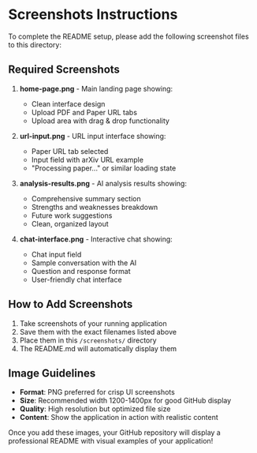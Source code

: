 # Screenshots Instructions

To complete the README setup, please add the following screenshot files to this directory:

## Required Screenshots

1. **home-page.png** - Main landing page showing:
   - Clean interface design
   - Upload PDF and Paper URL tabs
   - Upload area with drag & drop functionality

2. **url-input.png** - URL input interface showing:
   - Paper URL tab selected
   - Input field with arXiv URL example
   - "Processing paper..." or similar loading state

3. **analysis-results.png** - AI analysis results showing:
   - Comprehensive summary section
   - Strengths and weaknesses breakdown
   - Future work suggestions
   - Clean, organized layout

4. **chat-interface.png** - Interactive chat showing:
   - Chat input field
   - Sample conversation with the AI
   - Question and response format
   - User-friendly chat interface

## How to Add Screenshots

1. Take screenshots of your running application
2. Save them with the exact filenames listed above
3. Place them in this `/screenshots/` directory
4. The README.md will automatically display them

## Image Guidelines

- **Format**: PNG preferred for crisp UI screenshots
- **Size**: Recommended width 1200-1400px for good GitHub display
- **Quality**: High resolution but optimized file size
- **Content**: Show the application in action with realistic content

Once you add these images, your GitHub repository will display a professional README with visual examples of your application!
